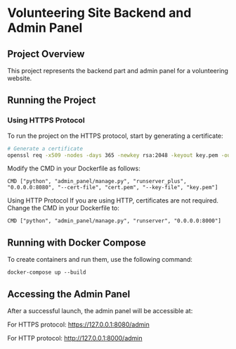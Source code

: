 # Volunteering Site Backend and Admin Panel

## Project Overview

This project represents the backend part and admin panel for a volunteering website.

## Running the Project

### Using HTTPS Protocol

To run the project on the HTTPS protocol, start by generating a certificate:

```bash
# Generate a certificate
openssl req -x509 -nodes -days 365 -newkey rsa:2048 -keyout key.pem -out cert.pem
```
Modify the CMD in your Dockerfile as follows:

```
CMD ["python", "admin_panel/manage.py", "runserver_plus", "0.0.0.0:8080", "--cert-file", "cert.pem", "--key-file", "key.pem"]
```

Using HTTP Protocol
If you are using HTTP, certificates are not required. Change the CMD in your Dockerfile to:
```commandline
CMD ["python", "admin_panel/manage.py", "runserver", "0.0.0.0:8000"]
```

## Running with Docker Compose
To create containers and run them, use the following command:
```commandline
docker-compose up --build
```

## Accessing the Admin Panel
After a successful launch, the admin panel will be accessible at:

For HTTPS protocol: https://127.0.0.1:8080/admin

For HTTP protocol: http://127.0.0.1:8000/admin